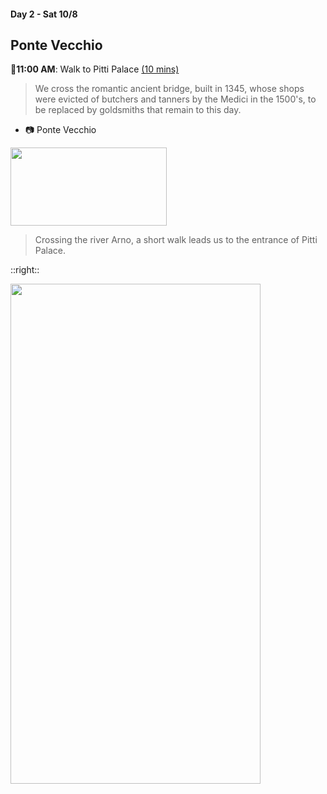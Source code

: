 #### Day 2 - Sat 10/8
## **Ponte Vecchio**

🚶**11:00 AM**: Walk to Pitti Palace [(10 mins)](https://goo.gl/maps/DzviAUZLp9neK5zWA)

> We cross the romantic ancient bridge, built in 1345, whose shops were evicted of butchers and tanners by the Medici in the 1500's, to be replaced by goldsmiths that remain to this day.

- 📷 Ponte Vecchio 
<img src="/ponte-vecchio.jpg" height="125" width="250">

<br>

> Crossing the river Arno, a short walk leads us to the entrance of Pitti Palace. 

::right::

<img src="/florence-oltrarno.jpg" height="800" width="400" style="margin:auto"/>